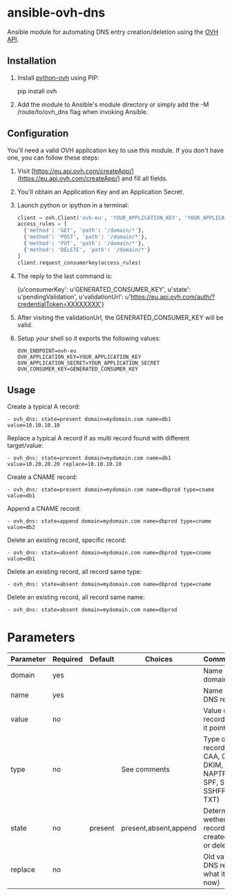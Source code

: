 # ansible-ovh-dns

Ansible module for automating DNS entry creation/deletion using the [OVH API](https://eu.api.ovh.com/).

## Installation

1. Install [python-ovh](https://pypi.python.org/pypi/ovh) using PIP:

    pip install ovh

2. Add the module to Ansible's module directory or simply add the -M /route/to/ovh_dns flag when invoking Ansible.

## Configuration

You'll need a valid OVH application key to use this module. If you don't have one, you can follow these steps:

1. Visit [https://eu.api.ovh.com/createApp/](https://eu.api.ovh.com/createApp/) and fill all fields.
2. You'll obtain an Application Key and an Application Secret.
3. Launch python or ipython in a terminal:

    ```python
    client = ovh.Client('ovh-eu', 'YOUR_APPLICATION_KEY', 'YOUR_APPLICATION_SECRET')
    access_rules = [
      {'method': 'GET', 'path': '/domain/*'},
      {'method': 'POST', 'path': '/domain/*'},
      {'method': 'PUT', 'path': '/domain/*'},
      {'method': 'DELETE', 'path': '/domain/*'}
    ]
    client.request_consumerkey(access_rules)
    ```
4. The reply to the last command is:

    {u'consumerKey': u'GENERATED_CONSUMER_KEY',
    u'state': u'pendingValidation',
    u'validationUrl': u'https://eu.api.ovh.com/auth/?credentialToken=XXXXXXXX'}

5. After visiting the validationUrl, the GENERATED_CONSUMER_KEY will be valid.
5. Setup your shell so it exports the following values:

    ```
    OVH_ENDPOINT=ovh-eu
    OVH_APPLICATION_KEY=YOUR_APPLICATION_KEY
    OVH_APPLICATION_SECRET=YOUR_APPLICATION_SECRET
    OVH_CONSUMER_KEY=GENERATED_CONSUMER_KEY
    ```

## Usage

Create a typical A record:

    - ovh_dns: state=present domain=mydomain.com name=db1 value=10.10.10.10

Replace a typical A record if as multi record found with different target/value:

    - ovh_dns: state=present domain=mydomain.com name=db1 value=10.20.20.20 replace=10.10.10.10

Create a CNAME record:

    - ovh_dns: state=present domain=mydomain.com name=dbprod type=cname value=db1

Append a CNAME record:

    - ovh_dns: state=append domain=mydomain.com name=dbprod type=cname value=db2

Delete an existing record, specific record:

    - ovh_dns: state=absent domain=mydomain.com name=dbprod type=cname value=db1

Delete an existing record, all record same type:

    - ovh_dns: state=absent domain=mydomain.com name=dbprod type=cname

Delete an existing record, all record same name:

    - ovh_dns: state=absent domain=mydomain.com name=dbprod

# Parameters

Parameter | Required | Default | Choices               | Comments
:---------|----------|---------|-----------------------|:-----------------------
domain    | yes      |         |                       | Name of the domain zone
name      | yes      |         |                       | Name of the DNS record
value     | no       |         |                       | Value of the DNS record (i.e. what it points to)
type      | no       |         | See comments          | Type of DNS record (A, AAAA, CAA, CNAME, DKIM, LOC, MX, NAPTR, NS, PTR, SPF, SRV, SSHFP, TLSA, TXT)
state     | no       | present | present,absent,append | Determines wether the record is to be created/modified or deleted
replace   | no       |         |                       | Old value of the DNS record (i.e. what it points to now)
